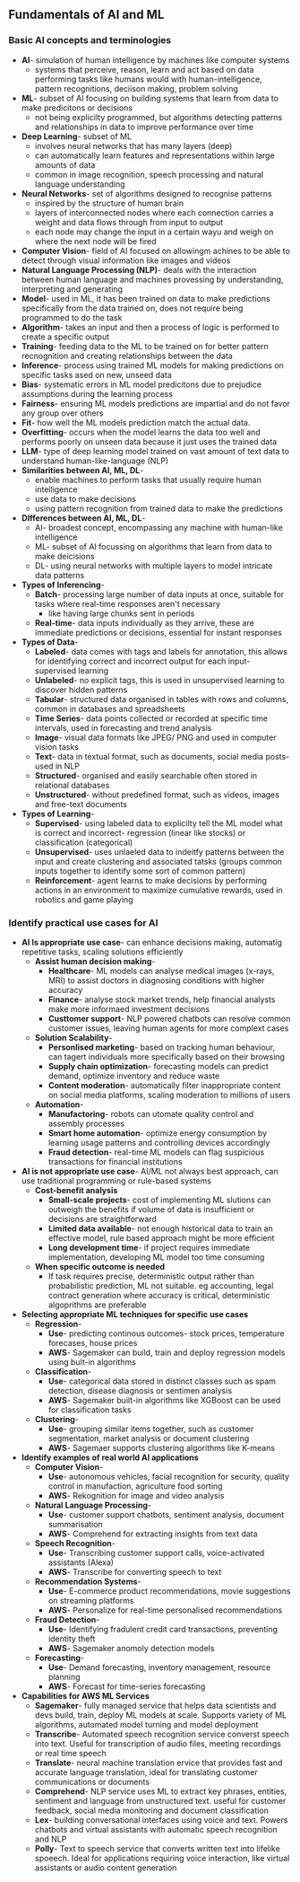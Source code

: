 ## Fundamentals of AI and ML
### Basic AI concepts and terminologies
- **AI**- simulation of human intelligence by machines like computer systems
	- systems that perceive, reason, learn and act based on data performing tasks like humans would with human-intelligence, pattern recognitions, deciison making, problem solving
- **ML**- subset of AI focusing on building systems that learn from data to make predicitons or decisions
	- not being explicilty programmed, but algorithms detecting patterns and relationships in data to improve performance over time
- **Deep Learning**- subset of ML
	- involves neural networks that has many layers (deep)
	- can automatically learn features and representations within large amounts of data
	- common in image recognition, speech processing and natural language understanding
- **Neural Networks**- set of algorithms designed to recognise patterns
	- inspired by the structure of human brain
	- layers of interconnected nodes where each connection carries a weight and data flows through from input to output
	- each node may change the input in a certain wayu and weigh on where the next node will be fired
- **Computer Vision**- field of AI focused on allowingm achines to be able to detect through visual information like images and videos
- **Natural Language Processing (NLP)**- deals with the interaction between human language and machines provessing by understanding, interpreting and generating
- **Model**- used in ML, it has been trained on data to make predictions specifically from the data trained on, does not require being programmed to do the task
- **Algorithm**- takes an input and then a process of logic is performed to create a specific output
- **Training**- feeding data to the ML to be trained on for better pattern recnognition and creating relationships between the data
- **Inference**- process using trained ML models for making predictions on specific tasks ased on new, unseed data
- **Bias**- systematic errors in ML model predicitons due to prejudice assumptions during the learning process
- **Fairness**- ensuring ML models predictions are impartial and do not favor any group over others
- **Fit**- how well the ML models prediction match the actual data. 
- **Overfitting**- occurs when the model learns the data too well and performs poorly on unseen data because it just uses the trained data
- **LLM**- type of deep learning model trained on vast amount of text data to understand human-like-language (NLP)
- **Similarities between AI, ML, DL**-
	- enable machines to perform tasks that usually require human intelligence
	- use data to make decisions
	- using pattern recognition from trained data to make the predictions
- **DIfferences between AI, ML, DL**-
	- AI- broadest concept, encompassing any machine with human-like intelligence
	- ML- subset of AI focussing on algorithms that learn from data to make deicisions
	- DL- using neural networks with multiple layers to model intricate data patterns
- **Types of Inferencing**-
	- **Batch**- processing large number of data inputs at once, suitable for tasks where real-time responses aren't necessary
		- like having large chunks sent in periods
	- **Real-time**- data inputs individually as they arrive, these are immediate predictions or decisions, essential for instant responses
- **Types of Data**-
	- **Labeled**- data comes with tags and labels for annotation, this allows for identifying correct and incorrect output for each input- supervised learning
	- **Unlabeled**- no explicit tags, this is used in unsupervised learning to discover hidden patterns
	- **Tabular**- structured data organised in tables with rows and columns, common in databases and spreadsheets
	- **Time Series**- data points collected or recorded at specific time intervals, used in forecasting and trend analysis
	- **Image**- visual data formats like JPEG/ PNG and used in computer vision tasks
	- **Text**- data in textual format, such as documents, social media posts- used in NLP
	- **Structured**- organised and easily searchable often stored in relational databases
	- **Unstructured**- without predefined format, such as videos, images and free-text documents
- **Types of Learning**-
	- **Supervised**- using labeled data to explicilty tell the ML model what is correct and incorrect- regression (linear like stocks) or classification (categorical)
	- **Unsupervised**- uses unlaeled data to indeitfy patterns between the input and create clustering and associated tatsks (groups common inputs together to identify some sort of common pattern)
	- **Reinforcement**- agent learns to make decisions by performing actions in an environment to maximize cumulative rewards, used in robotics and game playing

### Identify practical use cases for AI
- **AI Is appropriate use case**- can enhance decisions making, automatig repetitive tasks, scaling solutions efficiently
	- **Assist human decision making**- 
		- **Healthcare**- ML models can analyse medical images (x-rays, MRI) to assist doctors in diagnosing conditions with higher accuracy
		- **Finance**- analyse stock market trends, help financial analysts make more informaed investment decisions
		- **Custtomer support**- NLP powered chatbots can resolve common customer issues, leaving human agents for more complext cases
	- **Solution Scalability**- 
		- **Personlised marketing**- based on tracking human behaviour, can tagert individuals more specifically based on their browsing
		- **Supply chain optimization**- forecasting models can predict demand, optimize inventory and reduce waste
		- **Content moderation**- automatically filter inappropriate content on social media platforms, scaling moderation to millions of users
	- **Automation**-
		- **Manufactoring**- robots can utomate quality control and assembly processes
		- **Smart home automation**- optimize energy consumption by learning usage patterns and controlling devices accordingly
		- **Fraud detection**- real-time ML models can flag suspicious transactions for financial institutions
- **AI is not appropriate use case**- AI/ML not always best approach, can use traditional programming or rule-based systems
	- **Cost-benefit analysis**
		- **Small-scale projects**- cost of implementing ML slutions can outweigh the benefits if volume of data is insufficient or decisions are straightforward
		- **Limited data available**- not enough historical data to train an effective model, rule based approach might be more efficient
		- **Long development time**- if project requires immediate implementation, developing ML model too time consuming
	- **When specific outcome is needed**
		- If task requires precise, deterministic output rather than probabilistic prediction, ML not suitable. eg accounting, legal contract generation where accuracy is critical, deterministic algoprithms are preferable
- **Selecting appropriate ML techniques for specific use cases**
	- **Regression**-
		- **Use**- predicting continous outcomes- stock prices, temperature forecases, house prices
		- **AWS**- Sagemaker can build, train and deploy regression models using bult-in algorithms
	- **Classification**-
		- **Use**- categorical data stored in distinct classes such as spam detection, disease diagnosis or sentimen analysis
		- **AWS**- Sagemaker built-in algorithms like XGBoost can be used for classification tasks
	- **Clustering**-
		- **Use**- grouping similar items together, such as customer segmentation, market analysis or document clustering
		- **AWS**- Sagemaer supports clustering algorithms like K-means
- **Identify examples of real world AI applications**
	- **Computer Vision**-
		- **Use**- autonomous vehicles, facial recognition for security, quality control in manufaction, agriculture food sorting
		- **AWS**- Rekognition for image and video analysis
	- **Natural Language Processing**-
		- **Use**- customer support chatbots, sentiment analysis, document summarisation
		- **AWS**- Comprehend for extracting insights from text data
	- **Speech Recognition**-
		- **Use**- Transcribing customer support calls, voice-activated assistants (Alexa)
		- **AWS**- Transcribe for converting speech to text
	- **Recommendation Systems**-
		- **Use**- E-commerce product recommendations, movie suggestions on streaming platforms
		- **AWS**- Personalize for real-time personalised recommendations
	- **Fraud Detection**-
		- **Use**- Identifying fradulent credit card transactions, preventing identity theft
		- **AWS**- Sagemaker anomoly detection models
	- **Forecasting**-
		- **Use**- Demand forecasting, inventory management, resource planning
		- **AWS**- Forecast for time-series forecasting
- **Capabilities for AWS ML Services**
	- **Sagemaker**- fully managed service that helps data scientists and devs build, train, deploy ML models at scale. Supports variety of ML algorithms, automated model turning and model deployment
	- **Transcribe**- Automated speech recognition service converst speech into text. Useful for transcription of audio files, meeting recordings or real time speech
	- **Translate**- neural machine translation ervice that provides fast and accurate language translation, ideal for translating customer communications or documents
	- **Comprehend**- NLP service uses ML to extract key phrases, entities, sentiment and language from unstructured text. useful for customer feedback, social media monitoring and document classification
	- **Lex**- building conversational interfaces using voice and text. Powers chatbots and virtual assistants with automatic speech recognition and NLP
	- **Polly**- Text to speech service that converts written text into lifelike spoeech. Ideal for applications requiring voice interaction, like virtual assistants or audio content generation